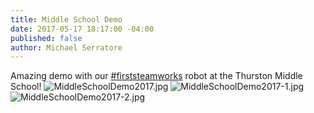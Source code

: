 ```yaml
---
title: Middle School Demo
date: 2017-05-17 18:17:00 -04:00
published: false
author: Michael Serratore
---
```


Amazing demo with our <a href="https://twitter.com/hashtag/firststeamworks?src=hash">#firststeamworks</a> robot at the Thurston Middle School!
![MiddleSchoolDemo2017.jpg](/uploads/MiddleSchoolDemo2017.jpg)
![MiddleSchoolDemo2017-1.jpg](/uploads/MiddleSchoolDemo2017-1.jpg)
![MiddleSchoolDemo2017-2.jpg](/uploads/MiddleSchoolDemo2017-2.jpg)